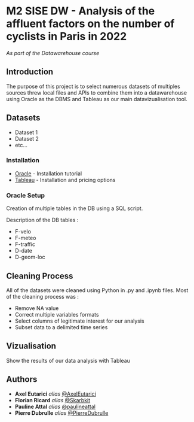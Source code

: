 # M2 SISE DW - Analysis of the affluent factors on the number of cyclists in Paris in 2022
_As part of the Datawarehouse course_

## Introduction

The purpose of this project is to select numerous datasets of multiples sources threw local files and APIs to combine them into a datawarehouse using Oracle as the DBMS and Tableau as our main datavizualisation tool. 

## Datasets

- Dataset 1
- Dataset 2
- etc...

### Installation

* [Oracle](https://docs.oracle.com/en/java/java-components/advanced-management-console/2.20/install-guide/oracle-database-installation-and-configuration-advanced-management-console.html) - Installation tutorial
* [Tableau](https://www.tableau.com/products/desktop) - Installation and pricing options

### Oracle Setup

Creation of multiple tables in the DB using a SQL script.

Description of the DB tables :
- F-velo
- F-meteo
- F-traffic
- D-date
- D-geom-loc

## Cleaning Process

All of the datasets were cleaned using Python in .py and .ipynb files. 
Most of the cleaning process was :
- Remove NA value
- Correct multiple variables formats 
- Select columns of legitimate interest for our analysis
- Subset data to a delimited time series

## Vizualisation

Show the results of our data analysis with Tableau 

## Authors

* **Axel Eutarici** _alias_ [@AxelEutarici](https://github.com/AxelEutarici)
* **Florian Ricard** _alias_ [@Skarbkit](https://github.com/Skarbkit)
* **Pauline Attal** _alias_ [@paulineattal](https://github.com/paulineattal)
* **Pierre Dubrulle** _alias_ [@PierreDubrulle](https://github.com/PierreDubrulle)







